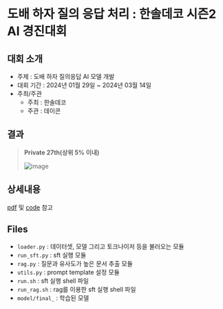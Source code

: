# 도배 하자 질의 응답 처리 : 한솔데코 시즌2 AI 경진대회

## 대회 소개
- 주제 : 도배 하자 질의응답 AI 모델 개발
- 대회 기간 : 2024년 01월 29일 ~ 2024년 03월 14일
- 주최/주관
  - 주최 : 한솔데코
  - 주관 : 데이콘


## 결과
> **Private 27th(상위 5% 이내)**
> 
> ![image](https://github.com/baesooyeon/llm-qa-dacon-2024/assets/102578702/ebe7abae-6824-4114-8615-e43b26fcb144)



## 상세내용
[pdf](https://github.com/baesooyeon/llm-qa-dacon-2024/blob/main/2.pdf/%EB%8F%84%EB%B0%B0%ED%95%98%EC%9E%90_ppt_%EB%8F%84%EB%B0%B0%EB%8B%A8.pdf) 및 [code](https://github.com/baesooyeon/llm-qa-dacon-2024/tree/main/1.code) 참고


## Files
- `loader.py`
  : 데이터셋, 모델 그리고 토크나이저 등을 불러오는 모듈
- `run_sft.py`
  : sft 실행 모듈
- `rag.py`
  : 질문과 유사도가 높은 문서 추출 모듈
- `utils.py`
  : prompt template 설정 모듈
- `run.sh`
  : sft 실행 shell 파일
- `run_rag.sh`
  : rag를 이용한 sft 실행 shell 파일
- `model/final_`
  : 학습된 모델


